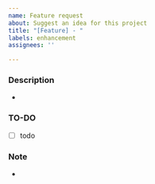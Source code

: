 ```yaml
---
name: Feature request
about: Suggest an idea for this project
title: "[Feature] - "
labels: enhancement
assignees: ''

---
```


### Description
- 

### TO-DO
- [ ] todo

### Note
- 

